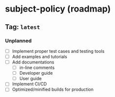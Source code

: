 # subject-policy (roadmap)

## Tag: `latest`

### Unplanned

- [ ] Implement proper test cases and testing tools
- [ ] Add examples and tutorials
- [ ] Add documentations
  - [ ] in-line comments
  - [ ] Developer guide
  - [ ] User guide
- [ ] Implement CI/CD
- [ ] Optimized/minified builds for production
